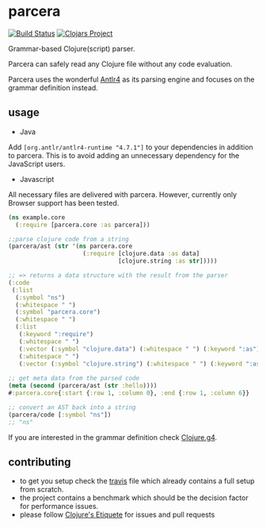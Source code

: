 # parcera

[![Build Status](https://travis-ci.com/carocad/parcera.svg?branch=master)](https://travis-ci.com/carocad/parcera)
[![Clojars Project](https://img.shields.io/clojars/v/carocad/parcera.svg)](https://clojars.org/carocad/parcera)

Grammar-based Clojure(script) parser.

Parcera can safely read any Clojure file without any code evaluation.

Parcera uses the wonderful [Antlr4](https://github.com/antlr/antlr4/) as its
parsing engine and focuses on the grammar definition instead.

## usage

- Java

Add `[org.antlr/antlr4-runtime "4.7.1"]` to your dependencies in addition to parcera. 
This is to avoid adding an unnecessary dependency for the JavaScript users.

- Javascript

All necessary files are delivered with parcera. However, currently only Browser support
has been tested. 

```clojure
(ns example.core
  (:require [parcera.core :as parcera]))

;;parse clojure code from a string
(parcera/ast (str '(ns parcera.core
                     (:require [clojure.data :as data]
                               [clojure.string :as str]))))

;; => returns a data structure with the result from the parser
(:code
 (:list
  (:symbol "ns")
  (:whitespace " ")
  (:symbol "parcera.core")
  (:whitespace " ")
  (:list
   (:keyword ":require")
   (:whitespace " ")
   (:vector (:symbol "clojure.data") (:whitespace " ") (:keyword ":as") (:whitespace " ") (:symbol "data"))
   (:whitespace " ")
   (:vector (:symbol "clojure.string") (:whitespace " ") (:keyword ":as") (:whitespace " ") (:symbol "str")))))
   
;; get meta data from the parsed code
(meta (second (parcera/ast (str :hello))))
#:parcera.core{:start {:row 1, :column 0}, :end {:row 1, :column 6}}

;; convert an AST back into a string
(parcera/code [:symbol "ns"])
;; "ns"
```

If you are interested in the grammar definition check [Clojure.g4](./src/Clojure.g4).

## contributing

- to get you setup check the [travis](./.travis.yml) file which
  already contains a full setup from scratch.
- the project contains a benchmark which should be the decision factor for
  performance issues.
- please follow [Clojure's Etiquete](https://www.clojure.org/community/etiquette)
  for issues and pull requests
